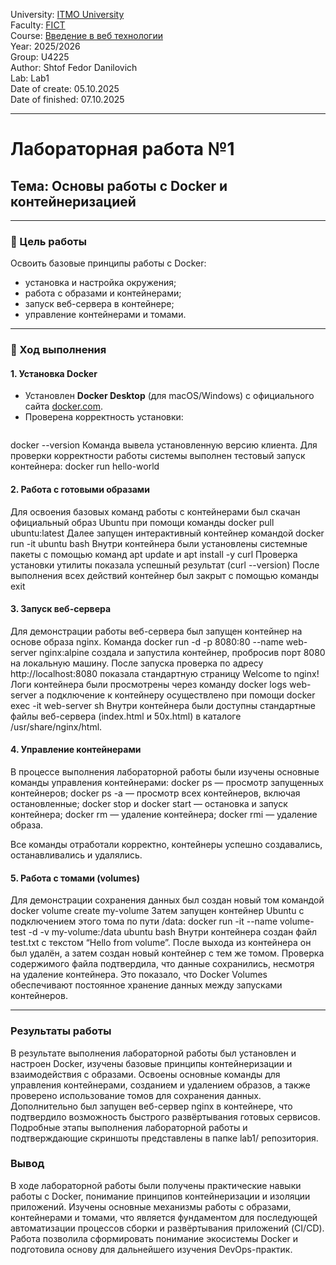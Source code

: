 University: [ITMO University](https://itmo.ru/ru/)  
Faculty: [FICT](https://fict.itmo.ru)  
Course: [Введение в веб технологии](https://itmo-ict-faculty.github.io/introduction-in-web-tech/)  
Year: 2025/2026  
Group: U4225  
Author: Shtof Fedor Danilovich  
Lab: Lab1  
Date of create: 05.10.2025  
Date of finished: 07.10.2025  

---

# Лабораторная работа №1  
## Тема: Основы работы с Docker и контейнеризацией

---

### 🎯 Цель работы
Освоить базовые принципы работы с Docker:  
- установка и настройка окружения;  
- работа с образами и контейнерами;  
- запуск веб-сервера в контейнере;  
- управление контейнерами и томами.  

---

### 🧩 Ход выполнения

#### 1. Установка Docker
- Установлен **Docker Desktop** (для macOS/Windows) с официального сайта [docker.com](https://www.docker.com/products/docker-desktop).  
- Проверена корректность установки:
  ```bash
docker --version
Команда вывела установленную версию клиента.
Для проверки корректности работы системы выполнен тестовый запуск контейнера:
docker run hello-world

#### 2. Работа с готовыми образами
Для освоения базовых команд работы с контейнерами был скачан официальный образ Ubuntu при помощи команды 
docker pull ubuntu:latest
Далее запущен интерактивный контейнер командой 
docker run -it ubuntu bash
Внутри контейнера были установлены системные пакеты с помощью команд 
apt update и apt install -y curl
Проверка установки утилиты показала успешный результат 
(curl --version)
После выполнения всех действий контейнер был закрыт с помощью команды 
exit

#### 3. Запуск веб-сервера
Для демонстрации работы веб-сервера был запущен контейнер на основе образа nginx.
Команда 
docker run -d -p 8080:80 --name web-server nginx:alpine 
создала и запустила контейнер, пробросив порт 8080 на локальную машину.
После запуска проверка по адресу 
http://localhost:8080 
показала стандартную страницу 
Welcome to nginx!
Логи контейнера были просмотрены через команду 
docker logs web-server
а подключение к контейнеру осуществлено при помощи 
docker exec -it web-server sh
Внутри контейнера были доступны стандартные файлы веб-сервера (index.html и 50x.html) в каталоге /usr/share/nginx/html.

#### 4. Управление контейнерами
В процессе выполнения лабораторной работы были изучены основные команды управления контейнерами:
	docker ps — просмотр запущенных контейнеров;
	docker ps -a — просмотр всех контейнеров, включая остановленные;
	docker stop и docker start — остановка и запуск контейнера;
	docker rm — удаление контейнера;
	docker rmi — удаление образа.

Все команды отработали корректно, контейнеры успешно создавались, останавливались и удалялись.

#### 5. Работа с томами (volumes)
Для демонстрации сохранения данных был создан новый том командой
docker volume create my-volume
Затем запущен контейнер Ubuntu с подключением этого тома по пути /data:
docker run -it --name volume-test -d -v my-volume:/data ubuntu bash
Внутри контейнера создан файл test.txt с текстом “Hello from volume”.
После выхода из контейнера он был удалён, а затем создан новый контейнер с тем же томом.
Проверка содержимого файла подтвердила, что данные сохранились, несмотря на удаление контейнера.
Это показало, что Docker Volumes обеспечивают постоянное хранение данных между запусками контейнеров.

---

### Результаты работы

В результате выполнения лабораторной работы был установлен и настроен Docker, 
изучены базовые принципы контейнеризации и взаимодействия с образами. 
Освоены основные команды для управления контейнерами, созданием и удалением образов, 
а также проверено использование томов для сохранения данных.
Дополнительно был запущен веб-сервер nginx в контейнере, что подтвердило возможность быстрого развёртывания готовых сервисов.
Подробные этапы выполнения лабораторной работы и подтверждающие скриншоты представлены в папке lab1/ репозитория.

### Вывод
В ходе лабораторной работы были получены практические навыки работы с Docker, понимание принципов контейнеризации и изоляции приложений. Изучены основные механизмы работы с образами, контейнерами и томами, что является фундаментом для последующей автоматизации процессов сборки и развёртывания приложений (CI/CD).
Работа позволила сформировать понимание экосистемы Docker и подготовила основу для дальнейшего изучения DevOps-практик.
